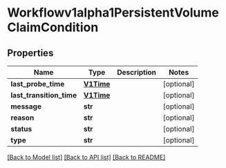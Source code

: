 # Workflowv1alpha1PersistentVolumeClaimCondition

## Properties
Name | Type | Description | Notes
------------ | ------------- | ------------- | -------------
**last_probe_time** | [**V1Time**](V1Time.md) |  | [optional] 
**last_transition_time** | [**V1Time**](V1Time.md) |  | [optional] 
**message** | **str** |  | [optional] 
**reason** | **str** |  | [optional] 
**status** | **str** |  | [optional] 
**type** | **str** |  | [optional] 

[[Back to Model list]](../README.md#documentation-for-models) [[Back to API list]](../README.md#documentation-for-api-endpoints) [[Back to README]](../README.md)


